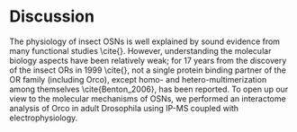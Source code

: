 # Discussion

The physiology of insect OSNs is well explained by sound evidence from many functional studies \cite{}. However, understanding the molecular biology aspects have been relatively weak; for 17 years from the discovery of the insect ORs in 1999 \cite{}, not a single protein binding partner of the OR family (including Orco), except homo- and hetero-multimerization among themselves \cite{Benton_2006}, has been reported. To open up our view to the molecular mechanisms of OSNs, we performed an interactome analysis of Orco in adult Drosophila using IP-MS coupled with electrophysiology.